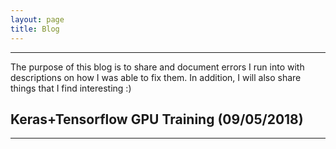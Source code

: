 ```yaml
---
layout: page
title: Blog
---
```



----
The purpose of this blog is to share and document errors I run into with descriptions on how I was able to fix them. In addition, I will also share things that I find interesting :)


## Keras+Tensorflow GPU Training (09/05/2018)
---



